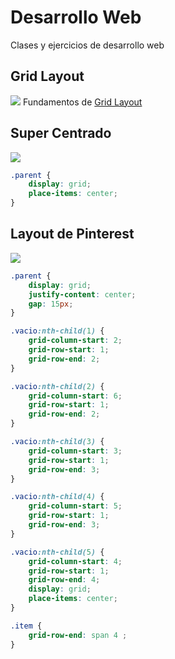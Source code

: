 # Desarrollo Web
Clases y ejercicios de desarrollo web

## Grid Layout
![](https://user-images.githubusercontent.com/20376969/89110760-9b1c1f00-d413-11ea-88c2-6bc0b702ac31.png)
Fundamentos de [Grid Layout](https://css-tricks.com/snippets/css/complete-guide-grid/)
## Super Centrado
![](https://user-images.githubusercontent.com/20376969/88968003-3c6c6f00-d274-11ea-96c5-6488a9d974de.png)
```css
.parent {
	display: grid;
	place-items: center;
}
```
## Layout de Pinterest
![](https://user-images.githubusercontent.com/20376969/89131723-a4b98b80-d4d4-11ea-8752-9b39050aca5a.png)
```css
.parent {
	display: grid;
	justify-content: center;
	gap: 15px;
}

.vacio:nth-child(1) {
    grid-column-start: 2;
    grid-row-start: 1;
    grid-row-end: 2;
}

.vacio:nth-child(2) {
    grid-column-start: 6;
    grid-row-start: 1;
    grid-row-end: 2;
}

.vacio:nth-child(3) {
    grid-column-start: 3;
    grid-row-start: 1;
    grid-row-end: 3;
}

.vacio:nth-child(4) {
    grid-column-start: 5;
    grid-row-start: 1;
    grid-row-end: 3;
}

.vacio:nth-child(5) {
    grid-column-start: 4;
    grid-row-start: 1;
    grid-row-end: 4;
    display: grid;
    place-items: center;
}

.item {
	grid-row-end: span 4 ;
}
```
